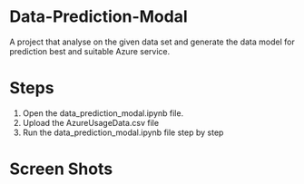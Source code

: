 # Data-Prediction-Modal
A project that analyse on the given data set and generate the data model for prediction best and suitable Azure service.

# Steps
1. Open the data_prediction_modal.ipynb file.
2. Upload the AzureUsageData.csv file 
3. Run the data_prediction_modal.ipynb file step by step

# Screen Shots
